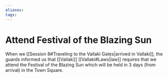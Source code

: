 ```yaml
---
aliases: 
tags: 
---
```


# Attend Festival of the Blazing Sun

When we [[Session 8#Traveling to the Vallaki Gates|arrived in Vallaki]], the guards informed us that [[Vallaki]] [[Vallaki#Laws|law]] requires that we attend the Festival of the Blazing Sun which will be held in 3 days (from arrival) in the Town Square.